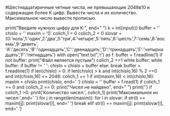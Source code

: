 #Шестнадцатиричные четные числа, не превышающие 2048в10 и содержащие более К цифр. Вывести числа и их количество. Максимальное число вывести прописью.

print("Введите нужную цифру для K:", end=" ")
k = int(input())
buffer = ''
chislo = ''
maxim = '0'
colich_1 = 0
colich_2 = 0
slovar = {0:'ноль',1:'один',2:'два',3:'три',4:'четыре',5:'пять',6:'шесть',7:'семь',8:'восемь',9:'девять',\
     'A':'десять','B':'одинадцать','C':'двенадцать','D':'тринадцать','E':'четырнадцать','F':'пятнадцать'}
with open("text.txt",'r') as f:
    buffer = f.readline(1)
    if not buffer:
        print("Файл является пустым")
        colich_2 +=1
    while buffer:
        while buffer:
            if buffer != ' ':
                chislo = chislo + buffer
            else:
                break
            buffer = f.readline(1)
        if len(chislo) > 0:
            if len(chislo) > k and int(chislo,16) % 2 ==0 and int(chislo,16) <= 2048:
                colich_1 += 1
                if int(maxim,16) < int(chislo,16):
                    maxim = chislo
                print(chislo, end=' ')
        chislo = ''
        buffer = f.read(1)
if colich_1 == 0 and colich_2 == 0:
        print("Чисел не найдено", end=" ")
print('')
if colich_1 >0:
    print('Количество чисел:', colich_1)
    print('Максимальное из чисел:',end=' ')
    for j in range(len(maxim)):
        for l in slovar:
            if str(l) == maxim[j]:
                print(slovar[l], end=' ')
                break
            elif str(l) == maxim[j]:
                print(slovar[l], end=' ')
